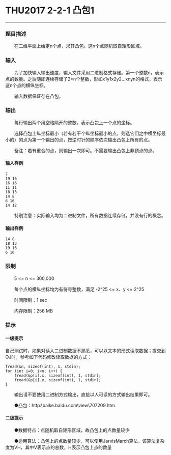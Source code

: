 # THU2017 2-2-1 凸包1

------

### **题目描述**

　　在二维平面上给定n个点，求其凸包。这n个点随机取自矩形区域。

### **输入**

　　为了加快输入输出速度，输入文件采用二进制格式存储。第一个整数n，表示点的数量。之后随即连续存储了2*n个整数，形如x1y1x2y2...xnyn的格式，表示这n个点的横纵坐标。

　　输入数据保证存在凸包。

### **输出**

　　每行输出两个用空格隔开的整数，表示凸包上一个点的坐标。

　　选择凸包上纵坐标最小（若有若干个纵坐标最小的点，则选它们之中横坐标最小的）的点为第一个输出的点，按逆时针的顺序依次输出凸包上所有的点。

　　备注：若有重合的点，则输出一次即可。不需要输出凸包上非顶点的点。

#### **输入样例**

```
7
19 16
16 16
11 11
18 13
14 8
6 16
14 12
```

　　特别注意：实际输入均为二进制文件，所有数据连续存储，并没有行的概念。

#### **输出样例**

```
14 8
18 13
19 16
6 16
```

### **限制**

　　5 <= n <= 300,000

　　每个点的横纵坐标均为有符号整数，满足 -2^25 <= x、y <= 2^25

　　时间限制：1 sec

　　内存限制：256 MB

### **提示**

#### **一级提示**

自己测试时，如果对读入二进制数据不熟悉，可以以文本的形式读取数据；提交到OJ时，参考如下代码修改读取数据的方式：

```
fread(&n, sizeof(int), 1, stdin);
for (int i=0; i<n; i++) {
    fread(&p[i].x, sizeof(int), 1, stdin);
    fread(&p[i].y, sizeof(int), 1, stdin);
}
```

　　输出请不要使用二进制方式输出，直接以人可读的方式输出结果即可。

　　●凸包：http:\\baike.baidu.com\view\707209.htm

#### **二级提示**

　　●数据特点：点随机取自矩形区域，故凸包上的点数量较少

　　●适用算法：凸包上的点数量较少，可以使用JarvisMarch算法。该算法复杂度为VH，其中V表示点的总数，H表示凸包上点的数量